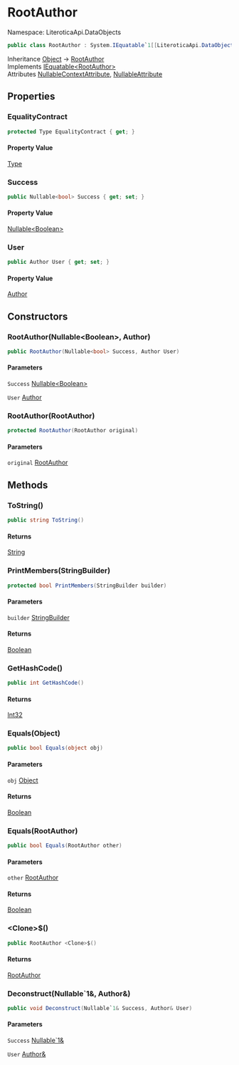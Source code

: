 # RootAuthor

Namespace: LiteroticaApi.DataObjects

```csharp
public class RootAuthor : System.IEquatable`1[[LiteroticaApi.DataObjects.RootAuthor, LiteroticaApi, Version=1.0.0.0, Culture=neutral, PublicKeyToken=null]]
```

Inheritance [Object](https://docs.microsoft.com/en-us/dotnet/api/system.object) → [RootAuthor](./literoticaapi/dataobjects/rootauthor.md)<br>
Implements [IEquatable&lt;RootAuthor&gt;](https://docs.microsoft.com/en-us/dotnet/api/system.iequatable-1)<br>
Attributes [NullableContextAttribute](./system/runtime/compilerservices/nullablecontextattribute.md), [NullableAttribute](./system/runtime/compilerservices/nullableattribute.md)

## Properties

### **EqualityContract**

```csharp
protected Type EqualityContract { get; }
```

#### Property Value

[Type](https://docs.microsoft.com/en-us/dotnet/api/system.type)<br>

### **Success**

```csharp
public Nullable<bool> Success { get; set; }
```

#### Property Value

[Nullable&lt;Boolean&gt;](https://docs.microsoft.com/en-us/dotnet/api/system.nullable-1)<br>

### **User**

```csharp
public Author User { get; set; }
```

#### Property Value

[Author](./literoticaapi/dataobjects/author.md)<br>

## Constructors

### **RootAuthor(Nullable&lt;Boolean&gt;, Author)**

```csharp
public RootAuthor(Nullable<bool> Success, Author User)
```

#### Parameters

`Success` [Nullable&lt;Boolean&gt;](https://docs.microsoft.com/en-us/dotnet/api/system.nullable-1)<br>

`User` [Author](./literoticaapi/dataobjects/author.md)<br>

### **RootAuthor(RootAuthor)**

```csharp
protected RootAuthor(RootAuthor original)
```

#### Parameters

`original` [RootAuthor](./literoticaapi/dataobjects/rootauthor.md)<br>

## Methods

### **ToString()**

```csharp
public string ToString()
```

#### Returns

[String](https://docs.microsoft.com/en-us/dotnet/api/system.string)<br>

### **PrintMembers(StringBuilder)**

```csharp
protected bool PrintMembers(StringBuilder builder)
```

#### Parameters

`builder` [StringBuilder](https://docs.microsoft.com/en-us/dotnet/api/system.text.stringbuilder)<br>

#### Returns

[Boolean](https://docs.microsoft.com/en-us/dotnet/api/system.boolean)<br>

### **GetHashCode()**

```csharp
public int GetHashCode()
```

#### Returns

[Int32](https://docs.microsoft.com/en-us/dotnet/api/system.int32)<br>

### **Equals(Object)**

```csharp
public bool Equals(object obj)
```

#### Parameters

`obj` [Object](https://docs.microsoft.com/en-us/dotnet/api/system.object)<br>

#### Returns

[Boolean](https://docs.microsoft.com/en-us/dotnet/api/system.boolean)<br>

### **Equals(RootAuthor)**

```csharp
public bool Equals(RootAuthor other)
```

#### Parameters

`other` [RootAuthor](./literoticaapi/dataobjects/rootauthor.md)<br>

#### Returns

[Boolean](https://docs.microsoft.com/en-us/dotnet/api/system.boolean)<br>

### **&lt;Clone&gt;$()**

```csharp
public RootAuthor <Clone>$()
```

#### Returns

[RootAuthor](./literoticaapi/dataobjects/rootauthor.md)<br>

### **Deconstruct(Nullable`1&, Author&)**

```csharp
public void Deconstruct(Nullable`1& Success, Author& User)
```

#### Parameters

`Success` [Nullable`1&](https://docs.microsoft.com/en-us/dotnet/api/system.nullable-1&)<br>

`User` [Author&](./literoticaapi/dataobjects/author&.md)<br>
